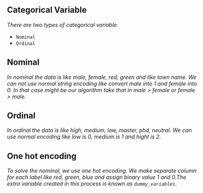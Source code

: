 ## Categorical Variable

_There are two types of categorical variable._

- `Nominal`
- `Ordinal`

## Nominal

_In nominal the data is like male, female, red, green and like town name. We can not use normal string encoding like convert male into 1 and female into 0. In that case might be our algorithm take that in male > female or female > male._

## Ordinal

_In ordinal the data is like high, medium, low, master, phd, neutral. We can use normal encoding like low is 0, medium is 1 and hight is 2._

## One hot encoding

_To solve the nominal, we use one hot encoding. We make separate column for each label like red, green, blue and assign binary value 1 and 0.The extra variable created in this process is known as `dummy_variables`._
